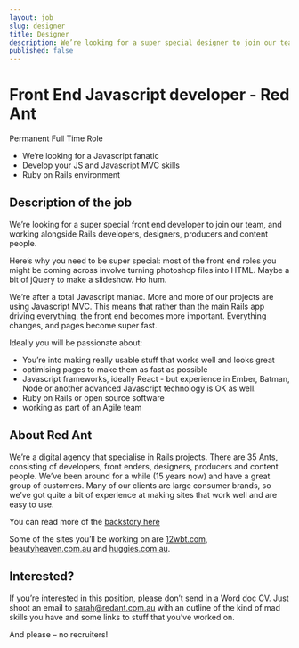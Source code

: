 ```yaml
---
layout: job
slug: designer
title: Designer
description: We’re looking for a super special designer to join our team, and working alongside Rails developers, devops, producers and content people.
published: false
---
```


# Front End Javascript developer - Red Ant

Permanent Full Time Role

* We’re looking for a Javascript fanatic
* Develop your JS and Javascript MVC skills
* Ruby on Rails environment

## Description of the job

We’re looking for a super special front end developer to join our team, and working alongside Rails developers, designers, producers and content people.

Here’s why you need to be super special: most of the front end roles you might be coming across involve turning photoshop files into HTML. Maybe a bit of jQuery to make a slideshow. Ho hum.

We’re after a total Javascript maniac. More and more of our projects are using Javascript MVC. This means that rather than the main Rails app driving everything, the front end becomes more important. Everything changes, and pages become super fast.

Ideally you will be passionate about:

* You’re into making really usable stuff that works well and looks great
* optimising pages to make them as fast as possible
* Javascript frameworks, ideally React - but experience in Ember, Batman, Node or another advanced Javascript technology is OK as well.
* Ruby on Rails or open source software
* working as part of an Agile team

## About Red Ant

We’re a digital agency that specialise in Rails projects. There are 35 Ants, consisting of developers, front enders, designers, producers and content people. We’ve been around for a while (15 years now) and have a great group of customers. Many of our clients are large consumer brands, so we’ve got quite a bit of experience at making sites that work well and are easy to use.

You can read more of the [backstory here](/about-redant "backstory here")

Some of the sites you’ll be working on are [12wbt.com](http://12wbt.com/tour "12wbt.com"), [beautyheaven.com.au](http://www.beautyheaven.com.au "beautyheaven.com.au") and [huggies.com.au](http://www.huggies.com.au "huggies.com.au").

## Interested?

If you’re interested in this position, please don’t send in a Word doc CV. Just shoot an email to [sarah@redant.com.au](mailto\:sarah@redant.com.au "sarah@redant.com.au") with an outline of the kind of mad skills you have and some links to stuff that you’ve worked on.

And please – no recruiters!
